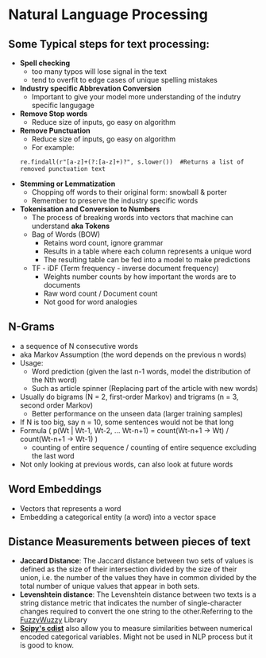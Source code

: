 # Natural Language Processing

## Some Typical steps for text processing:
   - __Spell checking__
      - too many typos will lose signal in the text
      - tend to overfit to edge cases of unique spelling mistakes
   - __Industry specific Abbrevation Conversion__
      - Important to give your model more understanding of the indutry specific langugage
   - __Remove Stop words__
      - Reduce size of inputs, go easy on algorithm
   - __Remove Punctuation__
      - Reduce size of inputs, go easy on algorithm
      - For example: 
      ```
      re.findall(r"[a-z]+(?:[a-z]+)?", s.lower())  #Returns a list of removed punctuation text
      ```
   - __Stemming or Lemmatization__
      - Chopping off words to their original form: snowball & porter
      - Remember to preserve the industry specific words
   - __Tokenisation and Conversion to Numbers__
      - The process of breaking words into vectors that machine can understand __aka Tokens__
      - Bag of Words (BOW)
        - Retains word count, ignore grammar
        - Results in a table where each column represents a unique word
        - The resulting table can be fed into a model to make predictions
      - TF - iDF (Term frequency - inverse document frequency)
        - Weights number counts by how important the words are to documents
        - Raw word count / Document count
        - Not good for word analogies

## N-Grams
 - a sequence of N consecutive words
 - aka Markov Assumption (the word depends on the previous n words)
 - Usage: 
     - Word prediction (given the last n-1 words, model the distribution of the Nth word)
      - Such as article spinner (Replacing part of the article with new words)
 - Usually do bigrams (N = 2, first-order Markov) and trigrams (n = 3, second order Markov)
   - Better performance on the unseen data (larger training samples)
 - If N is too big, say n = 10, some sentences would not be that long
 - Formula ( p(Wt | Wt-1, Wt-2, ... Wt-n+1) = count(Wt-n+1 -> Wt) / count(Wt-n+1 -> Wt-1) )
   - counting of entire sequence / counting of entire sequence excluding the last word
 - Not only looking at previous words, can also look at future words
 
 ## Word Embeddings
   - Vectors that represents a word
   - Embedding a categorical entity (a word) into a vector space

## Distance Measurements between pieces of text
   - __Jaccard Distance__: The Jaccard distance between two sets of values is defined as the size of their intersection divided by the size of their union, i.e. the number of the values they have in common divided by the total number of unique values that appear in both sets.
   - __Levenshtein distance__: The Levenshtein distance between two texts is a string distance metric that indicates the number of single-character changes required to convert the one string to the other.Referring to the [FuzzyWuzzy](https://github.com/seatgeek/fuzzywuzzy) Library
   - [__Scipy's cdist__](https://docs.scipy.org/doc/scipy/reference/generated/scipy.spatial.distance.cdist.html) also allow you to measure similarities between numerical encoded categorical variables. Might not be used in NLP process but it is good to know. 
